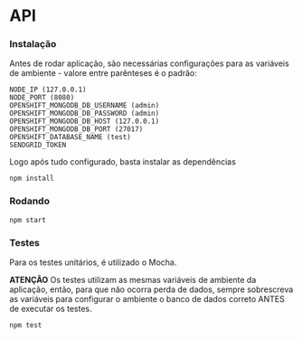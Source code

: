 # API

### Instalação

Antes de rodar aplicação, são necessárias configurações para as variáveis de ambiente - valore entre parênteses é o padrão:

```
NODE_IP (127.0.0.1)
NODE_PORT (8080)
OPENSHIFT_MONGODB_DB_USERNAME (admin)
OPENSHIFT_MONGODB_DB_PASSWORD (admin)
OPENSHIFT_MONGODB_DB_HOST (127.0.0.1)
OPENSHIFT_MONGODB_DB_PORT (27017)
OPENSHIFT_DATABASE_NAME (test)
SENDGRID_TOKEN 
``` 

Logo após tudo configurado, basta instalar as dependências

```
npm install
```


### Rodando

```
npm start
```


### Testes

Para os testes unitários, é utilizado o Mocha.

**ATENÇÃO**
Os testes utilizam as mesmas variáveis de ambiente da aplicação, então, para que não ocorra perda de dados, sempre
sobrescreva as variáveis para configurar o ambiente o banco de dados correto ANTES de executar os testes.

```
npm test
```
